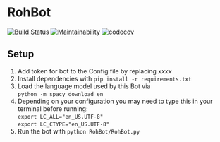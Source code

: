# RohBot
[![Build Status](https://travis-ci.org/DasNeuling/RohBot.svg?branch=master)](https://travis-ci.org/DasNeuling/RohBot) 
[![Maintainability](https://api.codeclimate.com/v1/badges/bd6db20a062abff2f5b4/maintainability)](https://codeclimate.com/github/DasNeuling/RohBot/maintainability)
[![codecov](https://codecov.io/gh/DasNeuling/RohBot/branch/master/graph/badge.svg)](https://codecov.io/gh/DasNeuling/RohBot)



## Setup
1. Add token for bot to the Config file by replacing *xxxx*
2. Install dependencies with `pip install -r requirements.txt`
3. Load the language model used by this Bot via   
`python -m spacy download en`
4. Depending on your configuration you may need to type this in your terminal before running:   
`export LC_ALL="en_US.UTF-8"`  
`export LC_CTYPE="en_US.UTF-8"`
5. Run the bot with `python RohBot/RohBot.py`
